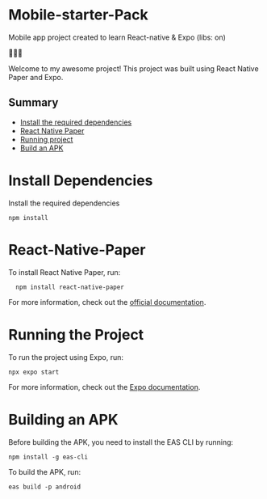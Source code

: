 # Mobile-starter-Pack
Mobile app project created to learn React-native &amp; Expo (libs: on)

🚀📱🎉

Welcome to my awesome project! This project was built using React Native Paper and Expo.  
  
## Summary

- [Install the required dependencies](#Install)  
- [React Native Paper](#React-Native-Paper)  
- [Running project](#Running)  
- [Build an APK](#Build)  
  
# Install Dependencies <a name="Install"></a>  

Install the required dependencies  
  
```
npm install
```
  
# React-Native-Paper <a name="React-Native-Paper"></a>  

To install React Native Paper, run:  
  
```
  npm install react-native-paper
```
  
For more information, check out the [official documentation](https://callstack.github.io/react-native-paper/).

# Running the Project <a name="Running"></a>  

To run the project using Expo, run:  
  
```
npx expo start
```
  
For more information, check out the [Expo documentation](https://docs.expo.dev/).

# Building an APK <a name="Build"></a>

Before building the APK, you need to install the EAS CLI by running:
  
```
npm install -g eas-cli
```
  
To build the APK, run:

```
eas build -p android
```
  
  
